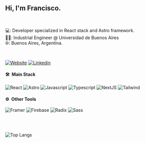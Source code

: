 <h2> Hi, I'm Francisco.</h2>
</br>

💻: Developer specialized in React stack and Astro framework.</br>
👨‍🎓: Industrial Engineer @ Universidad de Buenos Aires</br>
🌐: Buenos Aires, Argentina.

<br/>

[![Website](https://img.shields.io/badge/Portfolio-grey?style=for-the-badge&url=https%3A%2F%2FPortfolio)](https://franguerrero.dev/)
[![Linkedin](https://img.shields.io/badge/LinkedIn-blue?style=for-the-badge&logo=linkedin&labelColor=blue&link=https://www.linkedin.com/in/juan-francisco-guerrero-16143849/?locale=en_US)](https://www.linkedin.com/in/juan-francisco-guerrero-16143849/?locale=en_US)




<h4> 🛠 &nbsp;Main Stack</h4>

  ![React](https://img.shields.io/badge/-React-0A1A2F?style=flat&logo=react)
  ![Astro](https://img.shields.io/badge/-Astro-0A1A2F?style=flat&logo=astro)
  ![Javascript](https://img.shields.io/badge/-Javascript-0A1A2F?style=flat&logo=javascript)
  ![Typescript](https://img.shields.io/badge/-Typescript-0A1A2F?style=flat&logo=typescript)
  ![NextJS](https://img.shields.io/badge/-NextJS-0A1A2F?style=flat&logo=next.JS)
  ![Tailwind](https://img.shields.io/badge/-Tailwind-0A1A2F?style=flat&logo=tailwindCSS)
  
  
<h4> ⚙️ &nbsp;Other Tools</h4>

  ![Framer](https://img.shields.io/badge/-Framer-0A1A2F?style=flat&logo=framer)
  ![Firebase](https://img.shields.io/badge/-Firebase-0A1A2F?style=flat&logo=firebase)
  ![Radix](https://img.shields.io/badge/-Radix-0A1A2F?style=flat&logo=radixui)
  ![Sass](https://img.shields.io/badge/-Sass-0A1A2F?style=flat&logo=sass)

  <br/>
  <br/>



![Top Langs](https://github-readme-stats.vercel.app/api/top-langs/?username=efeguerrero&layout=compact&theme=dark&hide_border=true&langs_count=9)
